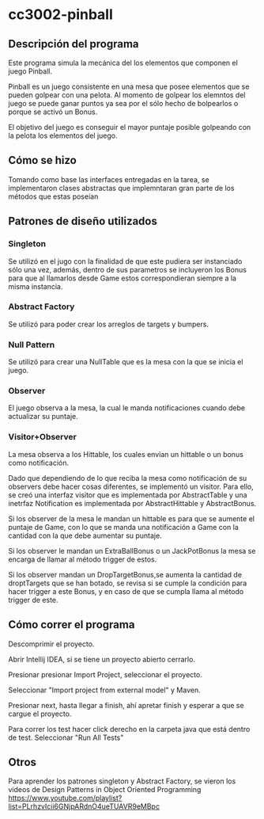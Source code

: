 # cc3002-pinball
## Descripción del programa

Este programa simula la mecánica del los elementos que componen el juego Pinball.

Pinball es un juego consistente en una mesa que posee elementos que se pueden golpear con una pelota.
Al momento de golpear los elemntos del juego se puede ganar puntos ya sea por el sólo hecho de bolpearlos o porque se activó un Bonus.

El objetivo del juego es conseguir el mayor puntaje posible golpeando con la pelota los elementos del juego. 

## Cómo se hizo

Tomando como base las interfaces entregadas en la tarea, se implementaron clases abstractas que implemntaran gran parte
de los métodos que estas poseían

## Patrones de diseño utilizados

### Singleton
Se utilizó en el jugo con la finalidad de que este pudiera ser instanciado sólo una vez, además, dentro de sus parametros se incluyeron los Bonus para que al llamarlos desde Game estos correspondieran siempre a la misma instancia.
### Abstract Factory
Se utilizó para poder crear los arreglos de targets y bumpers.
### Null Pattern
Se utilizó para crear una NullTable que es la mesa con la que se inicia el juego.
### Observer
El juego observa a la mesa, la cual le manda notificaciones cuando debe actualizar su puntaje.
### Visitor+Observer
La mesa observa a los Hittable, los cuales envian un hittable o un bonus como notificación. 

Dado que dependiendo de lo que reciba la mesa como notificación de su observers debe hacer cosas diferentes,
se implementó un visitor. Para ello, se creó una interfaz visitor que es implementada por AbstractTable y una inetrfaz
Notification es implementada por AbstractHittable y AbstractBonus.

Si los observer de la mesa le mandan un hittable es para que se aumente el puntaje de Game, 
con lo que se manda una notificación a Game con la cantidad con la que debe aumentar su puntaje. 

Si los observer le mandan un ExtraBallBonus o un JackPotBonus la mesa  se encarga de llamar al método trigger de estos. 

Si los observer mandan un DropTargetBonus,se aumenta la cantidad de droptTargets que se han botado, se revisa si se cumple la condición para 
hacer trigger a este Bonus, y en caso de que se cumpla llama al método trigger de este.

## Cómo correr el programa

Descomprimir el proyecto.

Abrir Intellij IDEA, si se tiene un proyecto abierto cerrarlo. 

Presionar presionar Import Project, seleccionar el proyecto.

Seleccionar "Import project from external model" y Maven. 

Presionar next, hasta llegar a finish, ahí apretar finish y esperar a que se cargue el proyecto.

Para correr los test hacer click derecho en la carpeta java que está dentro de test. Seleccionar "Run All Tests"

## Otros

Para aprender los patrones singleton y Abstract Factory, se vieron los videos de Design Patterns in Object Oriented Programming
https://www.youtube.com/playlist?list=PLrhzvIcii6GNjpARdnO4ueTUAVR9eMBpc
